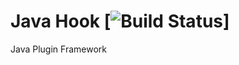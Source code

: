# Java Hook [![Build Status](https://travis-ci.org/jangasoft/hook.svg?branch=master)]

Java Plugin Framework
